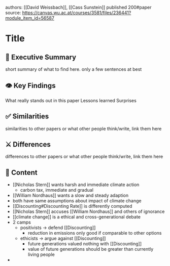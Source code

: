 authors: [[David Weissbach]], [[Cass Sunstein]]
published 200#paper
source: https://canvas.wu.ac.at/courses/3581/files/236441?module_item_id=56587
# Title
## 📎 Executive Summary
short summary of what to find here. only a few sentences at best
## 👁️ Key Findings
What really stands out in this paper
Lessons learned
Surprises
## ✅ Similarities
similarities to other papers or what other people think/write, link them here
## ⚔️ Differences
differences to other papers or what other people think/write, link them here
## 📖 Content
- [[Nicholas Stern]] wants harsh and immediate climate action
	- carbon tax, immediate and gradual
- [[William Nordhaus]] wants a slow and steady adaption
- both have same assumptions about impact of climate change
- [[Discounting#Discounting Rate]] is differently computed
- [[Nicholas Stern]] accuses [[William Nordhaus]] and others of ignorance
- [[climate change]] is a ethical and cross-generational debate
- 2 camps
	- positivists -> defend [[Discounting]]
		- reduction in emissions only good if comparable to other options
	- ethicists -> argue against [[Discounting]]
		- future generations valued nothing with [[Discounting]]
		- value of future generations should be greater than currently living people
-  


